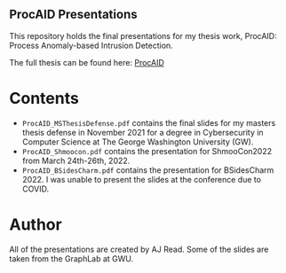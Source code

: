 ## ProcAID Presentations

This repository holds the final presentations for my thesis work, ProcAID: Process Anomaly-based Intrusion Detection. 

The full thesis can be found here: [ProcAID](https://www.proquest.com/openview/e4ce5ff777fc5943a8b4624677b3cad1/1?pq-origsite=gscholar&cbl=18750&diss=y)

# Contents

- ```ProcAID_MSThesisDefense.pdf``` contains the final slides for my masters thesis defense in November 2021 for a degree in Cybersecurity in Computer Science at The George Washington University (GW). 
- ```ProcAID_Shmoocon.pdf``` contains the presentation for ShmooCon2022 from March 24th-26th, 2022. 
- ```ProcAID_BSidesCharm.pdf``` contains the presentation for BSidesCharm 2022. I was unable to present the slides at the conference due to COVID. 

# Author

All of the presentations are created by AJ Read. Some of the slides are taken from the GraphLab at GWU. 
